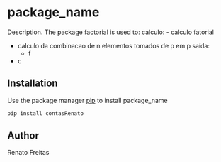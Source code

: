 # package_name

Description. 
The package factorial is used to:
	calculo:
	- calculo fatorial
  - calculo da combinacao de n elementos tomados de p em p
	saída:
	- f
  - c
	

## Installation

Use the package manager [pip](https://pip.pypa.io/en/stable/) to install package_name

```bash
pip install contasRenato
```

## Author
Renato Freitas

